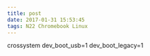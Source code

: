 ```yaml
---
title: post
date: 2017-01-31 15:53:45
tags: N22 Chromebook Linux
---
```




crossystem dev_boot_usb=1 dev_boot_legacy=1